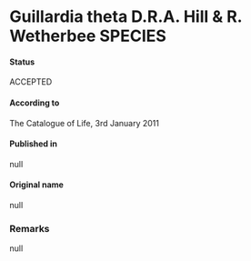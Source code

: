 Guillardia theta D.R.A. Hill & R. Wetherbee SPECIES
=======

#### Status
ACCEPTED

#### According to
The Catalogue of Life, 3rd January 2011

#### Published in
null

#### Original name
null

### Remarks
null